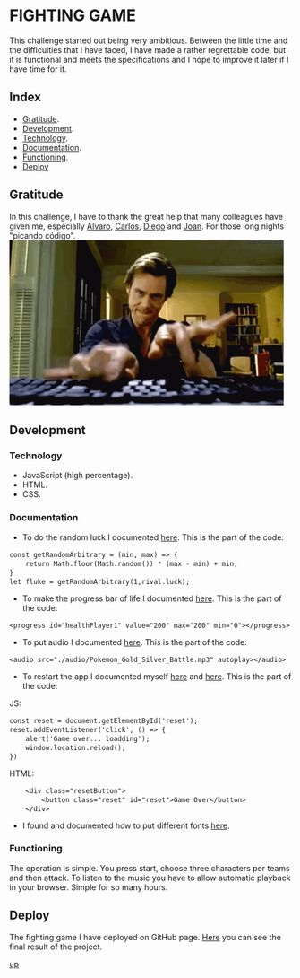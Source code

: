 # FIGHTING GAME

This challenge started out being very ambitious. Between the little time and the difficulties that I have faced, I have made a rather regrettable code, but it is functional and meets the specifications and I hope to improve it later if I have time for it.

## Index

- [Gratitude](#gratitude).
- [Development](#development).
- [Technology](#technology).
- [Documentation](#documentation).
- [Functioning](#functioning).
- [Deploy](#deploy)


## Gratitude

In this challenge, I have to thank the great help that many colleagues have given me, especially [Álvaro](https://github.com/Alvaro-78), [Carlos](https://github.com/Carlos-Val), [Diego](https://github.com/diegogb-08) and [Joan](https://github.com/joanbatiste). For those long nights "picando código".
![](./img/working.gif)


## Development

### Technology

- JavaScript (high percentage).
- HTML.
- CSS.

### Documentation

- To do the random luck I documented [here](https://developer.mozilla.org/en-US/docs/Web/JavaScript/Reference/Global_Objects/Math/random). This is the part of the code: 
~~~~
const getRandomArbitrary = (min, max) => {
    return Math.floor(Math.random()) * (max - min) + min;
}
let fluke = getRandomArbitrary(1,rival.luck);
~~~~

- To make the progress bar of life I documented [here](https://developer.mozilla.org/es/docs/Web/HTML/Elemento/progress). This is the part of the code:
~~~~
<progress id="healthPlayer1" value="200" max="200" min="0"></progress>
~~~~

- To put audio I documented [here](https://developer.mozilla.org/es/docs/Web/HTML/Usando_audio_y_video_con_HTML5). This is the part of the code:
~~~~
<audio src="./audio/Pokemon_Gold_Silver_Battle.mp3" autoplay></audio>
~~~~

- To restart the app I documented myself [here](https://developer.mozilla.org/es/docs/Web/API/Location/reload) and [here](https://developer.mozilla.org/es/docs/Web/API/Window). This is the part of the code:

JS:
~~~~
const reset = document.getElementById('reset');
reset.addEventListener('click', () => {
    alert('Game over... loadding');
    window.location.reload();
})

~~~~

HTML:
~~~~
    <div class="resetButton">
        <button class="reset" id="reset">Game Over</button>
    </div>

~~~~

- I found and documented how to put different fonts [here](https://fonts.google.com/specimen/Press+Start+2P?query=star&preview.text_type=custom&sidebar.open=true&selection.family=Lobster|Playfair+Display+SC|Press+Start+2P#glyphs).

### Functioning

The operation is simple. You press start, choose three characters per teams and then attack. To listen to the music you have to allow automatic playback in your browser. Simple for so many hours.

## Deploy

The fighting game I have deployed on GitHub page. [Here](https://devian5.github.io/fightingGame/) you can see the final result of the project.


[up](#FIGHTING-GAME)